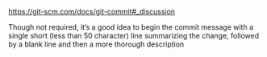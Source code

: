 https://git-scm.com/docs/git-commit#_discussion

Though not required, it’s a good idea to begin the commit message with a single short (less than 50 character) line summarizing the change, followed by a blank line and then a more thorough description
